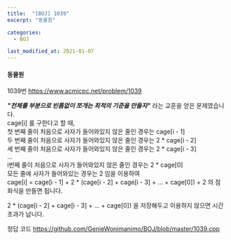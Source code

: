 ```yaml
---
title:  "[BOJ] 1039"
excerpt: "동물원"

categories:
  - BOJ

last_modified_at: 2021-01-07
---
```


#### 동물원

1039번 <https://www.acmicpc.net/problem/1039>

***"전체를 부분으로 빈틈없이 쪼개는 최적의 기준을 만들자"*** 라는 교훈을 얻은 문제였습니다.<br>
cage[i] 를 구한다고 할 때,<br>
첫 번째 줄이 처음으로 사자가 들어와있지 않은 줄인 경우는 cage[i - 1]<br>
두 번째 줄이 처음으로 사자가 들어와있지 않은 줄인 경우는 2 * cage[i - 2]<br>
세 번째 줄이 처음으로 사자가 들어와있지 않은 줄인 경우는 2 * cage[i - 3]<br>
...<br>
i번째 줄이 처음으로 사자가 들어와있지 않은 줄인 경우는 2 * cage[0]<br>
모든 줄에 사자가 들어와있는 경우는 2 임을 이용하여<br>
cage[i] = cage[i - 1] + 2 * (cage[i - 2] + cage[i - 3] + ... + cage[0]) + 2 의 점화식을 만들면 됩니다.

2 * (cage[i - 2] + cage[i - 3] + ... + cage[0]) 을 저장해두고 이용하지 않으면 시간초과가 납니다.

정답 코드 <https://github.com/GenieWonimanimo/BOJ/blob/master/1039.cpp>